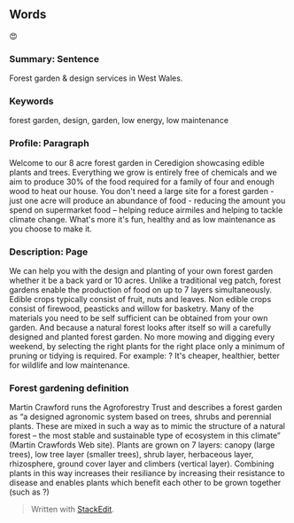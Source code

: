 ## Words

😍

### Summary: Sentence

Forest garden & design services in West Wales.

### Keywords

forest garden, design, garden, low energy, low maintenance

### Profile: Paragraph
Welcome to our 8 acre forest garden in Ceredigion showcasing edible plants and trees. Everything we grow is entirely free of chemicals and we aim to produce 30% of the food required for a family of four and enough wood to heat our house. You don't need a large site for a forest garden - just one acre will produce an abundance of food - reducing the amount you spend on supermarket food – helping reduce airmiles and helping to tackle climate change. What's more it's fun, healthy and as low maintenance as you choose to make it.
### Description: Page
 We can help you with the design and planting of your own forest garden whether it be a back yard or 10 acres. Unlike a traditional veg patch, forest gardens enable the production of food on up to 7 layers simultaneously. Edible crops typically consist of fruit, nuts and leaves. Non edible crops consist of firewood, peasticks and willow for basketry. Many of the materials you need to be self sufficient can be obtained from your own garden. And because a natural forest looks after itself so will a carefully designed and planted forest garden. No more mowing and digging every weekend, by selecting the right plants for the right place only a minimum of pruning or tidying is required. For example: ? It's cheaper, healthier, better for wildlife and low maintenance.
### Forest gardening definition
Martin Crawford runs the Agroforestry Trust and describes a forest garden as “a designed agronomic system based on trees, shrubs and perennial plants. These are mixed in such a way as to mimic the structure of a natural forest – the most stable and sustainable type of ecosystem in this climate” (Martin Crawfords Web site). Plants are grown on 7 layers: canopy (large trees), low tree layer (smaller trees), shrub layer, herbaceous layer, rhizosphere, ground cover layer and climbers (vertical layer). Combining plants in this way increases their resiliance by increasing their resistance to disease and enables plants which benefit each other to be grown together (such as ?)

> Written with [StackEdit](https://stackedit.io/).
<!--stackedit_data:
eyJoaXN0b3J5IjpbODUwNTA5OTA3LC05NzM5NDY0Ml19
-->